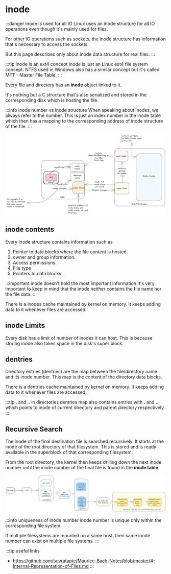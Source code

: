 # inode

:::danger inode is used for all IO
Linux uses an inode structure for all IO operations even though it's mainly used for files.

For other IO operations such as sockets, the inode structure has information that's necessary to access the sockets.

But this page describes only about inode data structure for real files.
:::

:::tip inode is an ext4 concept
inode is just an Linux ext4 file system concept.
NTFS used in Windows also has a similar concept
but it's called MFT - Master File Table.
:::

Every file and directory has an **inode** object linked to it.

It's nothing but a C structure that's also serialized and stored in the corresponding disk which is hosting the file.

:::info inode number vs inode structure
When speaking about inodes, we always refer to the number.
This is just an index number in the inode table which then has a mapping to the corresponding address of inode structure of the file.
:::

![inode-data](../../../static/img/files-inode.excalidraw.png)

## inode contents

Every inode structure contains information such as

1. Pointer to data blocks where the file content is hosted.
2. owner and group information.
3. Access permissions.
4. File type
5. Pointers to data blocks.

:::important inode doesn't hold the most important information
It's very important to keep in mind that the inode neither contains the file name nor
the file data.
:::

There is a inodes cache maintained by kernel on memory.
It keeps adding data to it whenever files are accessed.

## inode Limits

Every disk has a limit of number of inodes it can host.
This is because storing inode also takes space in the disk's super block.

## dentries

Directory entries (dentries) are the map between the file/directory name and its inode number.
This map is the content of the directory data blocks.

There is a dentries cache maintained by kernel on memory.
It keeps adding data to it whenever files are accessed.

:::tip . and .. in directories
dentries map also contains entries with **.** and **..** which points to inode of current directory and parent directory respectively.
:::

## Recursive Search

The inode of the final destination file is searched recursively.
It starts at the inode of the root directory of that filesystem.
This is stored and is ready available in the superblock of that corresponding filesystem.

From the root directory, the kernel then keeps drilling down the next inode number until the
inode number of the final file is found in the **inode table**.

![file-search](../../../static/img/file-finding-process.excalidraw.png)

:::info uniqueness of inode number
inode number is unique only within the corresponding file system.

If multiple filesystems are mounted on a same host, then same inode number can exist on multiple file systems.
:::

:::tip useful links

- https://github.com/suvratapte/Maurice-Bach-Notes/blob/master/4-Internal-Representation-of-Files.md
  :::
